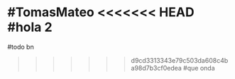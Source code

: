 #TomasMateo
<<<<<<< HEAD
#hola 2
=======
#todo bn
>>>>>>> d9cd3313343e79c503da608c4ba98d7b3cf0edea
#que onda